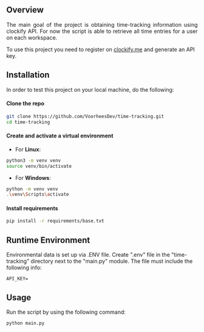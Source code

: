 ## Overview
<p align="justify">
The main goal of the project is obtaining time-tracking information using clockify API.
For now the script is able to retrieve all time entries for a user on each workspace.

To use this project you need to register on [clockify.me](https://clockify.me/) and generate an API key.
</p>



## Installation
In order to test this project on your local machine, do the following:
#### Clone the repo
```bash
git clone https://github.com/VoorheesDev/time-tracking.git
cd time-tracking
```

#### Create and activate a virtual environment
+ For <b>Linux</b>:
```bash
python3 -m venv venv
source venv/bin/activate
```

+ For <b>Windows</b>:
```bash
python -m venv venv
.\venv\Scripts\activate
```

#### Install requirements
```bash
pip install -r requirements/base.txt
```

## Runtime Environment

Environmental data is set up via .ENV file. Create ".env" file in the "time-tracking" directory next to the "main.py" module. The file must include the following info:

```env
API_KEY=
```

## Usage
Run the script by using the following command:
```bash
python main.py
```
